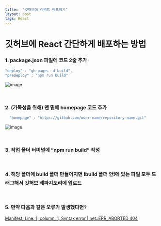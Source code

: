 ```yaml
---
title:  "깃허브에 리액트 배포하기"
layout: post
tags: React
---
```


# 깃허브에 React 간단하게 배포하는 방법

### 1. package.json 파일에 코드 2줄 추가

```javascript
"deploy" : "gh-pages -d build",
"predeploy" : "npm run build"
```

![image](https://user-images.githubusercontent.com/108778921/189518749-9bc4d2c8-2f86-4960-b84c-44244ad65eaa.png)

<p></p>
<p></p>
<p></p>
<br>  

### 2. (가독성을 위해) 맨 밑에 homepage 코드 추가

```javascript
  "homepage" : "https://github.com/user-name/repository-name.git"
```

![image](https://user-images.githubusercontent.com/108778921/189518734-85b5215a-2fb3-4d57-be13-13275a672db2.png)

<br>

### 3. 작업 폴더 터미널에 “npm run build” 작성 
<br>

### 4. 해당 폴더에 build 폴더 만들어지면 ❗build 폴더 안❗에 있는 파일 모두 드래그해서 깃허브 레파지토리에 업로드
<br>

### 5. 만약 다음과 같은 오류가 발생했다면?
<a href="https://feb-dain.github.io/error-about-react-01/">Manifest: Line: 1, column: 1, Syntax error | net::ERR_ABORTED 404</a>
